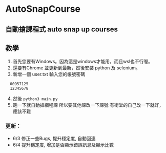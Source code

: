 # AutoSnapCourse
## 自動搶課程式 auto snap up courses
## 教學

1. 首先您要有Windows。因為這是windows才能用，而且wsl也不行喔。
2. 還要有Chrome 並更新到最新，然後安裝 python 及 selenium。
3. 新增一個 user.txt 輸入您的帳號密碼
```=
  00957125
  12345678
```
4. 然後 ```python3 main.py```
5. 跑一下就自動搶網程課
所以要其他課改一下課號
有衝堂的自己改一下就好，應該不難


### 更新：
- 6/3 修正一些Bugs, 提升穩定度, 自動回連
- 6/4 提升穩定度, 增加是否顯示錯誤訊息及顯示比數
